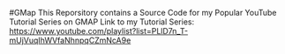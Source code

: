#GMap
This Reporsitory contains a Source Code for my Popular YouTube Tutorial Series on GMAP 
Link to my Tutorial Series: https://www.youtube.com/playlist?list=PLlD7n_T-mUjVuqIhWVfaNhnpqCZmNcA9e

